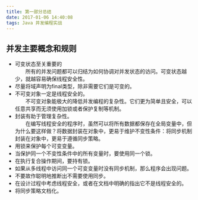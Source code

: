 ```yaml
---
title: 第一部分总结
date: 2017-01-06 14:40:08
tags: Java 并发编程实战
---
```

## 并发主要概念和规则
- 可变状态至关重要的  
&emsp;&emsp;所有的并发问题都可以归结为如何协调对并发状态的访问。可变状态越少，就越容易确保线程安全性。
- 尽量将域声明为final类型，除非需要它们是可变的。
- 不可变对象一定是线程安全的。  
&emsp;&emsp;不可变对象能极大的降低并发编程的复杂性。它们更为简单且安全，可以任意共享而无须使用加锁或者保护复制等机制。
- 封装有助于管理复杂性。  
&emsp;&emsp;在编写线程安全的程序时，虽然可以将所有数据都保存在全局变量中，但为什么要这样做？将数据封装在对象中，更易于维护不变性条件：将同步机制封装在对象中，更易于遵循同步策略。
- 用锁来保护每个可变变量。
- 当保护同一个不变性条件中的所有变量时，要使用同一个锁。
- 在执行复合操作期间，要持有锁。
- 如果从多线程中访问同一个可变变量时没有同步机制，那么程序会出现问题。
- 不要故作聪明地推断出不需要使用同步。
- 在设计过程中考虑线程安全，或者在文档中明确的指出它不是线程安全的。  
- 将同步策略文档化。